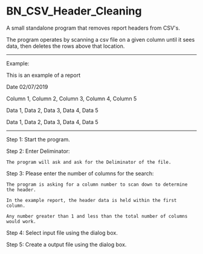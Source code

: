 # BN_CSV_Header_Cleaning
A small standalone program that removes report headers from CSV's.

The program operates by scanning a csv file on a given column until it sees data, then deletes the rows above that location.


________________________________________________________________________________________________________________________________________
Example:

This is an example of a report

Date 02/07/2019

Column 1, Column 2, Column 3, Column 4, Column 5

Data 1, Data 2, Data 3, Data 4, Data 5

Data 1, Data 2, Data 3, Data 4, Data 5
________________________________________________________________________________________________________________________________________



Step 1: Start the program.

Step 2: Enter Deliminator: 

    The program will ask and ask for the Deliminator of the file.
    
Step 3: Please enter the number of columns for the search:

    The program is asking for a column number to scan down to determine the header.
    
    In the example report, the header data is held within the first column.  
    
    Any number greater than 1 and less than the total number of columns would work. 
    
 Step 4: Select input file using the dialog box.
 
 Step 5: Create a output file using the dialog box.
